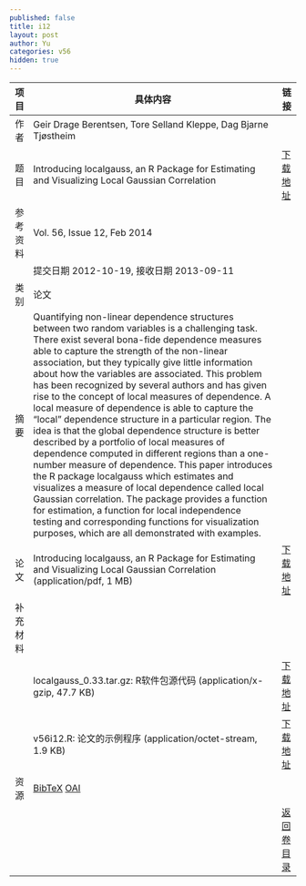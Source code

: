 ```yaml
---
published: false
title: i12
layout: post
author: Yu
categories: v56
hidden: true
---
```


| 项目 | 具体内容 | 链接 |
|---:|---|---|
| 作者 | Geir Drage Berentsen, Tore Selland Kleppe, Dag Bjarne Tjøstheim| |
| 题目 |Introducing localgauss, an R Package for Estimating and Visualizing Local Gaussian Correlation | [下载地址](http://www.jstatsoft.org/v56/i12/paper) |
| 参考资料 |Vol. 56, Issue 12, Feb 2014 | |
| | 提交日期 2012-10-19, 接收日期 2013-09-11| | 
| 类别 | 论文| |
| 摘要 | Quantifying non-linear dependence structures between two random variables is a challenging task. There exist several bona-fide dependence measures able to capture the strength of the non-linear association, but they typically give little information about how the variables are associated. This problem has been recognized by several authors and has given rise to the concept of local measures of dependence. A local measure of dependence is able to capture the “local” dependence structure in a particular region. The idea is that the global dependence structure is better described by a portfolio of local measures of dependence computed in different regions than a one-number measure of dependence. This paper introduces the R package localgauss which estimates and visualizes a measure of local dependence called local Gaussian correlation. The package provides a function for estimation, a function for local independence testing and corresponding functions for visualization purposes, which are all demonstrated with examples.| |
| 论文 | Introducing localgauss, an R Package for Estimating and Visualizing Local Gaussian Correlation  (application/pdf, 1 MB)| [下载地址](http://www.jstatsoft.org/v56/i12/paper) |
| 补充材料 | | |
| |localgauss_0.33.tar.gz: R软件包源代码  (application/x-gzip, 47.7 KB)|  [下载地址](http://www.jstatsoft.org/v56/i12/supp/1) |
| |v56i12.R:               论文的示例程序  (application/octet-stream, 1.9 KB)|  [下载地址](http://www.jstatsoft.org/v56/i12/supp/2) |
| 资源 | [BibTeX](http://www.jstatsoft.org/v56/i12/bibtex) [OAI](http://www.jstatsoft.org/oai?verb=GetRecord&identifier=oai.jstatsoft/v56/i12&prefix=oai_dc)| |
| |  | [返回卷目录]({{site.baseurl}}/volume/v56.html) |